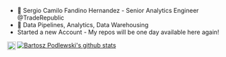 - 👋 Sergio Camilo Fandino Hernandez - Senior Analytics Engineer @TradeRepublic
- 👀 Data Pipelines, Analytics, Data Warehousing 
- Started a new Account - My repos will be one day available here again! 

<a href="https://www.linkedin.com/in/fandinohernandez/?locale=en_US">
  <img align="left" alt="Sergio Camilo Fandino | LinkedIn" width="20px" src="https://img-premium.flaticon.com/png/512/174/174857.png?token=exp=1622194596~hmac=8c86e897e122d327424b64bb0155a8be" />
</a>

[![Bartosz Podlewski's github stats](https://github-readme-stats-sfandino.vercel.app/api?username=sfandino&count_private=true&show_icons=true&theme=react&include_all_commits=true&count_private=true)](https://github.com/sfandino)
